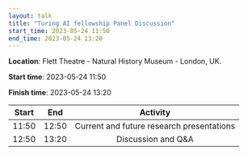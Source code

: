 ```yaml
---
layout: talk
title: "Turing AI fellowship Panel Discussion"
start_time: 2023-05-24 11:50
end_time: 2023-05-24 13:20
---
```



**Location**: Flett Theatre - Natural History Museum - London, UK.

**Start time**: 2023-05-24 11:50

**Finish time**: 2023-05-24 13:20

| Start     | End      | Activity                                   |
|   :----:  |   :----: |   :----:                                   |
| 11:50     | 12:50    | Current and future research presentations  |
| 12:50     | 13:20    | Discussion and Q&A                         |
